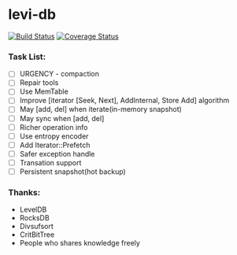 # levi-db
[![Build Status](https://travis-ci.org/JimChengLin/levi-db.svg?branch=master)](https://travis-ci.org/JimChengLin/levi-db)
[![Coverage Status](https://coveralls.io/repos/github/JimChengLin/levi-db/badge.svg?branch=master)](https://coveralls.io/github/JimChengLin/levi-db?branch=master)

### Task List:
- [ ] URGENCY - compaction
- [ ] Repair tools
- [ ] Use MemTable
- [ ] Improve \[iterator \[Seek, Next\], AddInternal, Store Add\] algorithm
- [ ] May \[add, del\] when iterate(in-memory snapshot)
- [ ] May sync when \[add, del\]
- [ ] Richer operation info
- [ ] Use entropy encoder
- [ ] Add Iterator::Prefetch
- [ ] Safer exception handle
- [ ] Transation support
- [ ] Persistent snapshot(hot backup)

### Thanks:
- LevelDB
- RocksDB
- Divsufsort
- CritBitTree
- People who shares knowledge freely
